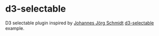 # d3-selectable
D3 selectable plugin inspired by [Johannes Jörg Schmidt](https://github.com/jo) [d3-selectable](http://bl.ocks.org/jo/4068610#d3.selectable.js) example.
